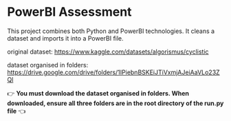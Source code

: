 # PowerBI Assessment
This project combines both Python and PowerBI technologies. It cleans a dataset and imports it into a PowerBI file.

original dataset: https://www.kaggle.com/datasets/algorismus/cyclistic
 
dataset organised in folders: https://drive.google.com/drive/folders/1IPiebnBSKEiJTiVxmjAJeiAaVLo23ZQl

👉 **You must download the dataset organised in folders. When downloaded, ensure all three folders are in the root directory of the run.py file** 👈

